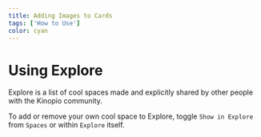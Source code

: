 ```yaml
---
title: Adding Images to Cards
tags: ['How to Use']
color: cyan
---
```

# Using Explore

Explore is a list of cool spaces made and explicitly shared by other people with the Kinopio community.

To add or remove your own cool space to Explore, toggle `Show in Explore` from `Spaces` or within `Explore` itself.